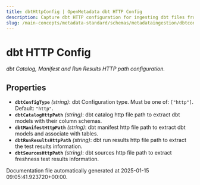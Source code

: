 ```yaml
---
title: dbtHttpConfig | OpenMetadata dbt HTTP Config
description: Capture dbt HTTP configuration for ingesting dbt files from public or private HTTP sources.
slug: /main-concepts/metadata-standard/schemas/metadataingestion/dbtconfig/dbthttpconfig
---
```


# dbt HTTP Config

*dbt Catalog, Manifest and Run Results HTTP path configuration.*

## Properties

- **`dbtConfigType`** *(string)*: dbt Configuration type. Must be one of: `["http"]`. Default: `"http"`.
- **`dbtCatalogHttpPath`** *(string)*: dbt catalog http file path to extract dbt models with their column schemas.
- **`dbtManifestHttpPath`** *(string)*: dbt manifest http file path to extract dbt models and associate with tables.
- **`dbtRunResultsHttpPath`** *(string)*: dbt run results http file path to extract the test results information.
- **`dbtSourcesHttpPath`** *(string)*: dbt sources http file path to extract freshness test results information.


Documentation file automatically generated at 2025-01-15 09:05:41.923720+00:00.
